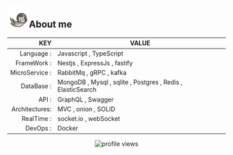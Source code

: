 <p align="left">
    <h2><img width="50px" height="50px" src="./img/astronautCat.gif" alt="cat">About me</h2>
</p>



| KEY           |                                            VALUE            |
|--------------:|-------------------------------------------------------------|
| Language                  :| Javascript , TypeScript                                     |
| FrameWork                 : | Nestjs , ExpressJs , fastify                                |
| MicroService  :| RabbitMq , gRPC    , kafka                                         |
| DataBase   :   | MongoDB , Mysql , sqlite , Postgres , Redis , ElasticSearch |
| API         :  | GraphQL , Swagger            |
| Architectures: | MVC , onion , SOLID                                         |
| RealTime    :  | socket.io , webSocket                                         |
| DevOps       : | Docker                                                      |

<p align="center"><img src="https://komarev.com/ghpvc/?username=Silent-Watcher&amp;color=4A62C2" alt="profile views"></p>
